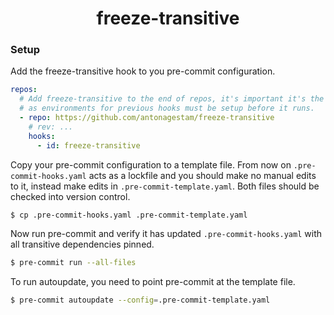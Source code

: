 <h1 align=center>freeze-transitive</h1>

### Setup

Add the freeze-transitive hook to you pre-commit configuration.

```yaml
repos:
  # Add freeze-transitive to the end of repos, it's important it's the last repository
  # as environments for previous hooks must be setup before it runs.
  - repo: https://github.com/antonagestam/freeze-transitive
    # rev: ...
    hooks:
      - id: freeze-transitive
```

Copy your pre-commit configuration to a template file. From now on
`.pre-commit-hooks.yaml` acts as a lockfile and you should make no manual edits to it,
instead make edits in `.pre-commit-template.yaml`. Both files should be checked into
version control.

```sh
$ cp .pre-commit-hooks.yaml .pre-commit-template.yaml
```

Now run pre-commit and verify it has updated `.pre-commit-hooks.yaml` with all
transitive dependencies pinned.

```sh
$ pre-commit run --all-files
```

To run autoupdate, you need to point pre-commit at the template file.

```sh
$ pre-commit autoupdate --config=.pre-commit-template.yaml
```
